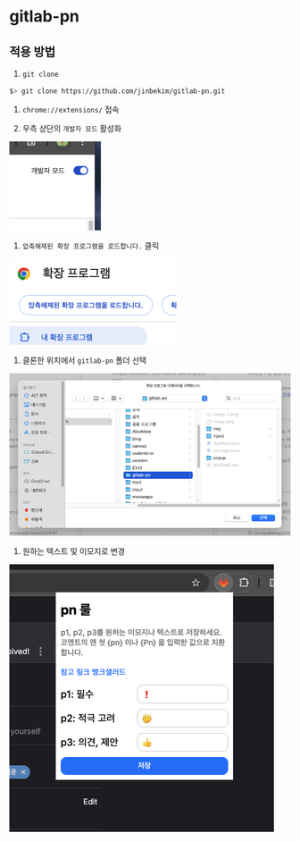 # gitlab-pn

## 적용 방법

1. `git clone`

```sh
$> git clone https://github.com/jinbekim/gitlab-pn.git
```

1. `chrome://extensions/` 접속

1. 우측 상단의 `개발자 모드` 활성화

  ![개발자 모드 토글](/img//dev-mode.png)

1. `압축해제된 확장 프로그램을 로드합니다.` 클릭

  ![프로그램 로드 버튼](/img/load.png)

1. 클론한 위치에서 `gitlab-pn` 폴더 선택

  ![폴더 선택 창](/img/select.png)

1. 원하는 텍스트 및 이모지로 변경

  ![익스텐션 UI](/img/extension.png)
